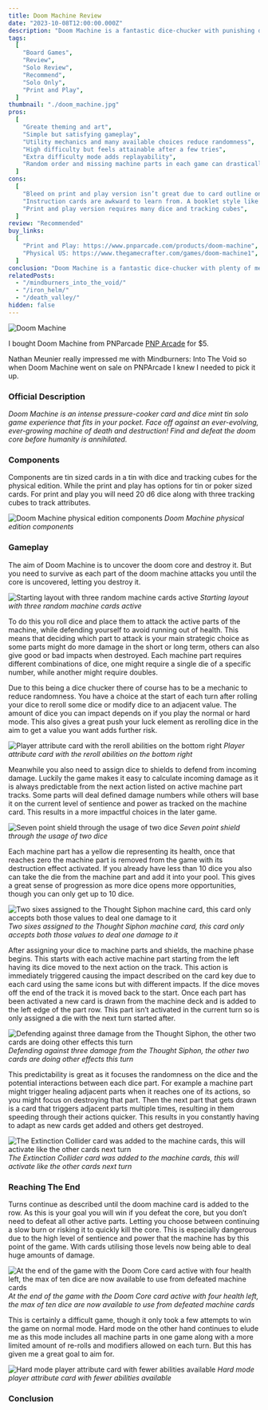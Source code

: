 ```yaml
---
title: Doom Machine Review
date: "2023-10-08T12:00:00.000Z"
description: "Doom Machine is a fantastic dice-chucker with punishing difficulty."
tags:
  [
    "Board Games",
    "Review",
    "Solo Review",
    "Recommend",
    "Solo Only",
    "Print and Play",
  ]
thumbnail: "./doom_machine.jpg"
pros:
  [
    "Greate theming and art",
    "Simple but satisfying gameplay",
    "Utility mechanics and many available choices reduce randomness",
    "High difficulty but feels attainable after a few tries",
    "Extra difficulty mode adds replayability",
    "Random order and missing machine parts in each game can drastically change the strategies required to win",
  ]
cons:
  [
    "Bleed on print and play version isn’t great due to card outline on both sides so need to trim other the side if printing duplex",
    "Instruction cards are awkward to learn from. A booklet style like Button Shy Games would have been better",
    "Print and play version requires many dice and tracking cubes",
  ]
review: "Recommended"
buy_links:
  [
    "Print and Play: https://www.pnparcade.com/products/doom-machine",
    "Physical US: https://www.thegamecrafter.com/games/doom-machine1",
  ]
conclusion: "Doom Machine is a fantastic dice-chucker with plenty of mechanics to reduce randomness. With some of the most satisfying gameplay I’ve had in a small game with nail-biting difficulty adding to replayability."
relatedPosts:
  - "/mindburners_into_the_void/"
  - "/iron_helm/"
  - "/death_valley/"
hidden: false
---
```


![Doom Machine](./dm_intro.jpg)

I bought Doom Machine from PNParcade [PNP Arcade](https://www.pnparcade.com/products/doom-machine) for $5.

Nathan Meunier really impressed me with Mindburners: Into The Void so when Doom Machine went on sale on PNPArcade I knew I needed to pick it up.

### Official Description

_Doom Machine is an intense pressure-cooker card and dice mint tin solo game experience that fits in your pocket. Face off against an ever-evolving, ever-growing machine of death and destruction! Find and defeat the doom core before humanity is annihilated._

### Components

Components are tin sized cards in a tin with dice and tracking cubes for the physical edition. While the print and play has options for tin or poker sized cards. For print and play you will need 20 d6 dice along with three tracking cubes to track attributes.

![Doom Machine physical edition components](./dm_physical.jpeg)
_Doom Machine physical edition components_

### Gameplay

The aim of Doom Machine is to uncover the doom core and destroy it. But you need to survive as each part of the doom machine attacks you until the core is uncovered, letting you destroy it.

![Starting layout with three random machine cards active](./dm_start.jpg)
_Starting layout with three random machine cards active_

To do this you roll dice and place them to attack the active parts of the machine, while defending yourself to avoid running out of health. This means that deciding which part to attack is your main strategic choice as some parts might do more damage in the short or long term, others can also give good or bad impacts when destroyed. Each machine part requires different combinations of dice, one might require a single die of a specific number, while another might require doubles.

Due to this being a dice chucker there of course has to be a mechanic to reduce randomness. You have a choice at the start of each turn after rolling your dice to reroll some dice or modify dice to an adjacent value. The amount of dice you can impact depends on if you play the normal or hard mode. This also gives a great push your luck element as rerolling dice in the aim to get a value you want adds further risk.

![Player attribute card with the reroll abilities on the bottom right](./dm_reroll.jpg)
_Player attribute card with the reroll abilities on the bottom right_

Meanwhile you also need to assign dice to shields to defend from incoming damage. Luckily the game makes it easy to calculate incoming damage as it is always predictable from the next action listed on active machine part tracks. Some parts will deal defined damage numbers while others will base it on the current level of sentience and power as tracked on the machine card. This results in a more impactful choices in the later game.

![Seven point shield through the usage of two dice](./dm_shield.jpg)
_Seven point shield through the usage of two dice_

Each machine part has a yellow die representing its health, once that reaches zero the machine part is removed from the game with its destruction effect activated. If you already have less than 10 dice you also can take the die from the machine part and add it into your pool. This gives a great sense of progression as more dice opens more opportunities, though you can only get up to 10 dice.

![Two sixes assigned to the Thought Siphon machine card, this card only accepts both those values to deal one damage to it](./dm_assign_dice.jpg)
_Two sixes assigned to the Thought Siphon machine card, this card only accepts both those values to deal one damage to it_

After assigning your dice to machine parts and shields, the machine phase begins. This starts with each active machine part starting from the left having its dice moved to the next action on the track. This action is immediately triggered causing the impact described on the card key due to each card using the same icons but with different impacts. If the dice moves off the end of the track it is moved back to the start. Once each part has been activated a new card is drawn from the machine deck and is added to the left edge of the part row. This part isn’t activated in the current turn so is only assigned a die with the next turn started after.

![Defending against three damage from the Thought Siphon, the other two cards are doing other effects this turn](./dm_defend.jpg)
_Defending against three damage from the Thought Siphon, the other two cards are doing other effects this turn_

This predictability is great as it focuses the randomness on the dice and the potential interactions between each dice part. For example a machine part might trigger healing adjacent parts when it reaches one of its actions, so you might focus on destroying that part. Then the next part that gets drawn is a card that triggers adjacent parts multiple times, resulting in them speeding through their actions quicker. This results in you constantly having to adapt as new cards get added and others get destroyed.

![The Extinction Collider card was added to the machine cards, this will activate like the other cards next turn](./dm_machine_add.jpg)
_The Extinction Collider card was added to the machine cards, this will activate like the other cards next turn_

### Reaching The End

Turns continue as described until the doom machine card is added to the row. As this is your goal you will win if you defeat the core, but you don’t need to defeat all other active parts. Letting you choose between continuing a slow burn or risking it to quickly kill the core. This is especially dangerous due to the high level of sentience and power that the machine has by this point of the game. With cards utilising those levels now being able to deal huge amounts of damage.

![At the end of the game with the Doom Core card active with four health left, the max of ten dice are now available to use from defeated machine cards](./dm_doom_machine_end.jpg)
_At the end of the game with the Doom Core card active with four health left, the max of ten dice are now available to use from defeated machine cards_

This is certainly a difficult game, though it only took a few attempts to win the game on normal mode. Hard mode on the other hand continues to elude me as this mode includes all machine parts in one game along with a more limited amount of re-rolls and modifiers allowed on each turn. But this has given me a great goal to aim for.

![Hard mode player attribute card with fewer abilities available](./dm_hard_mode.jpg)
_Hard mode player attribute card with fewer abilities available_

### Conclusion
